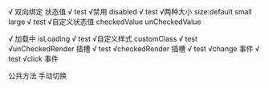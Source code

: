 √ 双向绑定 状态值 √ test √禁用 disabled √ test √两种大小 size:default small large √ test √自定义状态值 checkedValue unCheckedValue

√ 加载中 isLoading √ test √自定义样式 customClass √ test √unCheckedRender 插槽 √ test √checkedRender 插槽 √ test √change 事件 √ test
√click 事件

公共方法 手动切换